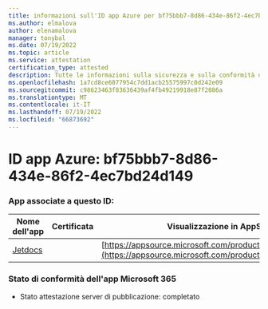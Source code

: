 ```yaml
---
title: informazioni sull'ID app Azure per bf75bbb7-8d86-434e-86f2-4ec7bd24d149
ms.author: elmalova
author: elenamalova
manager: tonybal
ms.date: 07/19/2022
ms.topic: article
ms.service: attestation
certification_type: attested
description: Tutte le informazioni sulla sicurezza e sulla conformità disponibili per bf75bbb7-8d86-434e-86f2-4ec7bd24d149.
ms.openlocfilehash: 1a7cd8ce6077954c7dd1acb25575997c0d242e09
ms.sourcegitcommit: c98623463f83636439af4fb49219918e87f2086a
ms.translationtype: MT
ms.contentlocale: it-IT
ms.lasthandoff: 07/19/2022
ms.locfileid: "66873692"
---
```

# <a name="azure-app-id-bf75bbb7-8d86-434e-86f2-4ec7bd24d149"></a>ID app Azure: bf75bbb7-8d86-434e-86f2-4ec7bd24d149


### <a name="apps-associated-with-this-id"></a>App associate a questo ID:
| **Nome dell'app** | **Certificata** | **Visualizzazione in AppSource** |
|--------------|---------------|-----------------------|
| [Jetdocs](../forward/WA200002236.md) |  | [https://appsource.microsoft.com/product/office/WA200002236](https://appsource.microsoft.com/product/office/WA200002236) |

### <a name="microsoft-365-app-compliance-status"></a>Stato di conformità dell'app Microsoft 365
- Stato attestazione server di pubblicazione: completato
